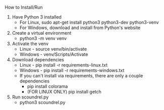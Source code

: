 How to Install/Run

1. Have Python 3 installed
    - For Linux, sudo apt-get install python3 python3-dev python3-venv
    - For Windows, download and install from Python's website
2. Create a virtual environment
    - python3 -m venv venv
3. Activate the venv
    - Linux - source venv/bin/activate
    - Windows - venv/Scripts/Activate
4. Download dependencies
    - Linux - pip install -r requirements-linux.txt
    - Windows - pip install -r requirements-windows.txt
    - If you can't install via requirements, there are only a couple dependencies
       -  pip install colorama
       -  (FOR LINUX ONLY) pip install getch
5. Run scoundrel.py
    - python3 scoundrel.py
